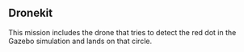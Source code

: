## Dronekit

This mission includes the drone that tries to detect the red dot in the Gazebo simulation and lands on that circle.